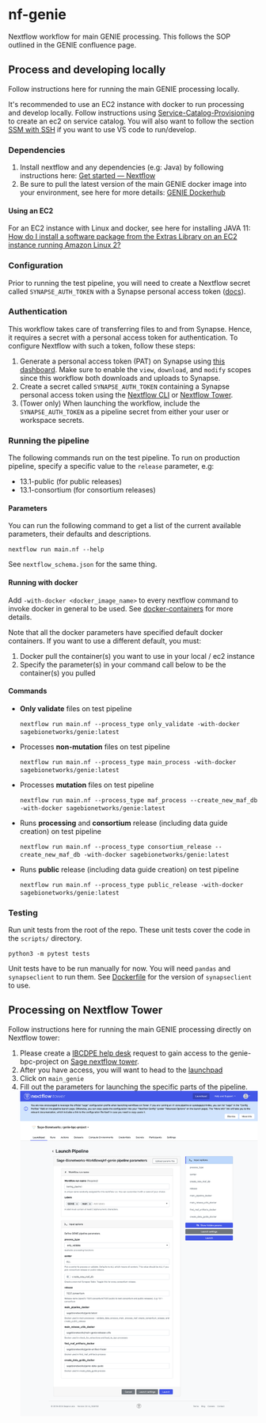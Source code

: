 # nf-genie

Nextflow workflow for main GENIE processing.  This follows the SOP outlined in the GENIE confluence page.

## Process and developing locally

Follow instructions here for running the main GENIE processing locally. 

It's recommended to use an EC2 instance with docker to run processing and develop locally. Follow instructions using [Service-Catalog-Provisioning](https://help.sc.sageit.org/sc/Service-Catalog-Provisioning.938836322.html) to create an ec2 on service catalog. You will also want to follow the section [SSM with SSH](https://help.sc.sageit.org/sc/Service-Catalog-Provisioning.938836322.html#ServiceCatalogProvisioning-SSMwithSSH) if you want to use VS code to run/develop.

### Dependencies

1. Install nextflow and any dependencies (e.g: Java) by following instructions here: [Get started — Nextflow](https://www.nextflow.io/docs/latest/getstarted.html#get-started)
2. Be sure to pull the latest version of the main GENIE docker image into your environment, see here for more details: [GENIE Dockerhub](https://github.com/Sage-Bionetworks/Genie/blob/develop/CONTRIBUTING.md#dockerhub)

#### Using an EC2

For an EC2 instance with Linux and docker, see here for installing JAVA 11: [How do I install a software package from the Extras Library on an EC2 instance running Amazon Linux 2?](https://aws.amazon.com/premiumsupport/knowledge-center/ec2-install-extras-library-software/)

### Configuration

Prior to running the test pipeline, you will need to create a Nextflow secret called `SYNAPSE_AUTH_TOKEN`
with a Synapse personal access token ([docs](#authentication)).

### Authentication

This workflow takes care of transferring files to and from Synapse. Hence, it requires a secret with a personal access token for authentication. To configure Nextflow with such a token, follow these steps:

1. Generate a personal access token (PAT) on Synapse using [this dashboard](https://www.synapse.org/#!PersonalAccessTokens:). Make sure to enable the `view`, `download`, and `modify` scopes since this workflow both downloads and uploads to Synapse.
2. Create a secret called `SYNAPSE_AUTH_TOKEN` containing a Synapse personal access token using the [Nextflow CLI](https://nextflow.io/docs/latest/secrets.html) or [Nextflow Tower](https://help.tower.nf/latest/secrets/overview/).
3. (Tower only) When launching the workflow, include the `SYNAPSE_AUTH_TOKEN` as a pipeline secret from either your user or workspace secrets.

### Running the pipeline

The following commands run on the test pipeline. To run on production pipeline, specify a specific value to the `release` parameter, e.g:

- 13.1-public (for public releases)
- 13.1-consortium (for consortium releases)

#### Parameters

You can run the following command to get a list of the current available
parameters, their defaults and descriptions.

```
nextflow run main.nf --help
```

See `nextflow_schema.json` for the same thing.

#### Running with docker

Add `-with-docker <docker_image_name>` to every nextflow command to invoke docker in general to be used. See [docker-containers](https://www.nextflow.io/docs/latest/docker.html#docker-containers) for more details.

Note that all the docker parameters have specified default docker containers. If you want to use a different default, you must:

1. Docker pull the container(s) you want to use in your local / ec2 instance
2. Specify the parameter(s) in your command call below to be the container(s) you pulled

#### Commands
* **Only validate** files on test pipeline

    ```
    nextflow run main.nf --process_type only_validate -with-docker sagebionetworks/genie:latest
    ```

* Processes **non-mutation** files on test pipeline

    ```
    nextflow run main.nf --process_type main_process -with-docker sagebionetworks/genie:latest
    ```

* Processes **mutation** files on test pipeline

    ```
    nextflow run main.nf --process_type maf_process --create_new_maf_db -with-docker sagebionetworks/genie:latest
    ```

* Runs **processing** and **consortium** release (including data guide creation) on test pipeline
    ```
    nextflow run main.nf --process_type consortium_release --create_new_maf_db -with-docker sagebionetworks/genie:latest
    ```

* Runs **public** release (including data guide creation) on test pipeline

    ```
    nextflow run main.nf --process_type public_release -with-docker sagebionetworks/genie:latest
    ```

### Testing

Run unit tests from the root of the repo. These unit tests cover the code in the `scripts/` directory.

```
python3 -m pytest tests
```

Unit tests have to be run manually for now. You will need
`pandas` and `synapseclient` to run them. See [Dockerfile](https://github.com/Sage-Bionetworks-Workflows/nf-genie/blob/main/scripts/release_utils/Dockerfile) for the version of `synapseclient` to use.

## Processing on Nextflow Tower

Follow instructions here for running the main GENIE processing directly on Nextflow tower:

1. Please create a [IBCDPE help desk](https://sagebionetworks.jira.com/servicedesk/customer/portal/5) request to gain access to the genie-bpc-project on [Sage nextflow tower](https://tower.sagebionetworks.org/login).
1. After you have access, you will want to head to the [launchpad](https://tower.sagebionetworks.org/orgs/Sage-Bionetworks/workspaces/genie-bpc-project/launchpad)
1. Click on `main_genie`
1. Fill out the parameters for launching the specific parts of the pipeline. ![launch_nf.png](img/launch_nf.png)
